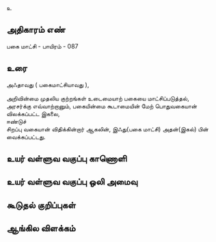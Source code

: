 உ


## அதிகாரம் எண்

பகை மாட்சி - பாயிரம் - 087 	
## உரை

அஃதாவது ( பகைமாட்சியாவது ),  

அறிவின்மை முதலிய குற்றங்கள் உடைமையாற் பகையை மாட்சிப்படுத்தல்,  
அரசர்க்கு எவ்வாற்றானும், பகையின்மை கூடாமையின் மேற்
பொதுவகையான் விலக்கப்பட்ட இகலை,  
ஈண்டுச்  
சிறப்பு வகையான் விதிக்கின்றார் ஆகலின்,
இஃது(பகை மாட்சி) அதன்(இகல்) பின் வைக்கப்பட்டது.


## உயர் வள்ளுவ வகுப்பு காணொளி


## உயர் வள்ளுவ வகுப்பு ஒலி அமைவு 


## கூடுதல் குறிப்புகள்


## ஆங்கில விளக்கம்

